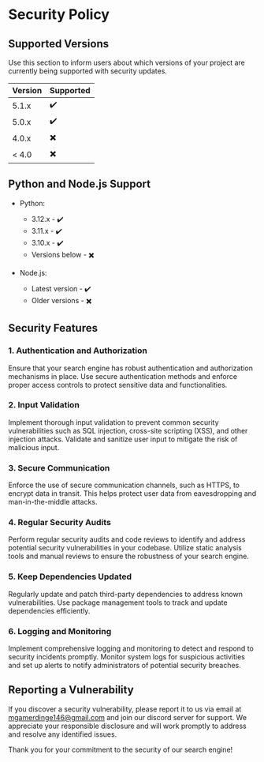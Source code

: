 # Security Policy

## Supported Versions

Use this section to inform users about which versions of your project are currently being supported with security updates.

| Version | Supported             |
| ------- | ------------------    |
| 5.1.x   |   ✔️                  |
| 5.0.x   |   ✔️                  |
| 4.0.x   |   ✖️                  |
| < 4.0   |   ✖️                  |

## Python and Node.js Support

- Python:
  - 3.12.x - ✔️
  - 3.11.x - ✔️
  - 3.10.x - ✔️
  - Versions below - ✖️

- Node.js:
  - Latest version - ✔️
  - Older versions - ✖️

## Security Features

### 1. Authentication and Authorization

Ensure that your search engine has robust authentication and authorization mechanisms in place. Use secure authentication methods and enforce proper access controls to protect sensitive data and functionalities.

### 2. Input Validation

Implement thorough input validation to prevent common security vulnerabilities such as SQL injection, cross-site scripting (XSS), and other injection attacks. Validate and sanitize user input to mitigate the risk of malicious input.

### 3. Secure Communication

Enforce the use of secure communication channels, such as HTTPS, to encrypt data in transit. This helps protect user data from eavesdropping and man-in-the-middle attacks.

### 4. Regular Security Audits

Perform regular security audits and code reviews to identify and address potential security vulnerabilities in your codebase. Utilize static analysis tools and manual reviews to ensure the robustness of your search engine.

### 5. Keep Dependencies Updated

Regularly update and patch third-party dependencies to address known vulnerabilities. Use package management tools to track and update dependencies efficiently.

### 6. Logging and Monitoring

Implement comprehensive logging and monitoring to detect and respond to security incidents promptly. Monitor system logs for suspicious activities and set up alerts to notify administrators of potential security breaches.

## Reporting a Vulnerability

If you discover a security vulnerability, please report it to us via email at mgamerdinge146@gmail.com and join our discord server for support. We appreciate your responsible disclosure and will work promptly to address and resolve any identified issues.

Thank you for your commitment to the security of our search engine!
